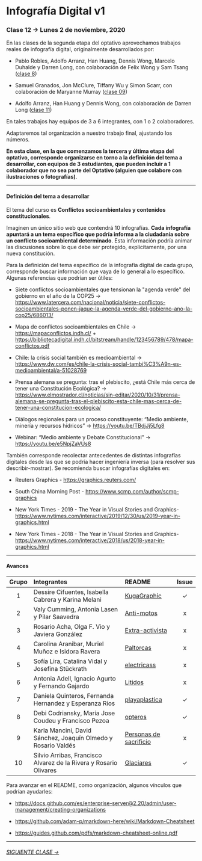 # Infografía Digital v1

### Clase 12 → Lunes 2 de noviembre, 2020

En las clases de la segunda etapa del optativo aprovechamos trabajos reales de infografía digital, originalmente desarrollados por: 

- Pablo Robles, Adolfo Arranz, Han Huang, Dennis Wong, Marcelo Duhalde y Darren Long, con colaboración de Felix Wong y Sam Tsang ([clase 8](https://github.com/profesorfaco/dno075-2020/tree/gh-pages/clase-08))

- Samuel Granados, Jon McClure, Tiffany Wu y Simon Scarr, con colaboración de Maryanne Murray ([clase 09](https://github.com/profesorfaco/dno075-2020/tree/gh-pages/clase-09))

- Adolfo Arranz, Han Huang y Dennis Wong, con colaboración de Darren Long ([clase 11](https://github.com/profesorfaco/dno075-2020/tree/gh-pages/clase-11))

En tales trabajos hay equipos de 3 a 6 integrantes, con 1 o 2 colaboradores. 

Adaptaremos tal organización a nuestro trabajo final, ajustando los números.

**En esta clase, en la que comenzamos la tercera y última etapa del optativo, corresponde organizarse en torno a la definición del tema a desarrollar, con equipos de 3 estudiantes, que pueden incluir a 1 colaborador que no sea parte del Optativo (alguien que colabore con ilustraciones o fotografías)**.

- - - - - 

#### Definición del tema a desarrollar

El tema del curso es **Conflictos socioambientales y contenidos constitucionales**. 

Imaginen un único sitio web que contendrá 10 infografías. **Cada infografía apuntará a un tema específico que podría informa a la ciudadanía sobre un conflicto socioambiental determinado**. Esta información podría animar las discusiones sobre lo que debe ser protegido, explícitamente, por una nueva constitución. 

Para la definición del tema específico de la infografía digital de cada grupo, corresponde buscar información que vaya de lo general a lo específico. Algunas referencias que podrían ser útiles: 

- Siete conflictos socioambientales que tensionan la "agenda verde" del gobierno en el año de la COP25 → https://www.latercera.com/nacional/noticia/siete-conflictos-socioambientales-ponen-jaque-la-agenda-verde-del-gobierno-ano-la-cop25/686013/

- Mapa de conflictos socioambientales en Chile → https://mapaconflictos.indh.cl/ + https://bibliotecadigital.indh.cl/bitstream/handle/123456789/478/mapa-conflictos.pdf

- Chile: la crisis social también es medioambiental → https://www.dw.com/es/chile-la-crisis-social-tambi%C3%A9n-es-medioambiental/a-51028769

- Prensa alemana se pregunta: tras el plebiscito, ¿está Chile más cerca de tener una Constitución Ecológica? → https://www.elmostrador.cl/noticias/sin-editar/2020/10/31/prensa-alemana-se-pregunta-tras-el-plebiscito-esta-chile-mas-cerca-de-tener-una-constitucion-ecologica/

- Diálogos regionales para un proceso constituyente: “Medio ambiente, minería y recursos hídricos” → https://youtu.be/TBdjJj5Lfg8

- Webinar: “Medio ambiente y Debate Constitucional” → https://youtu.be/e5NpjZaVUs8

También corresponde recolectar antecedentes de distintas infografías digitales desde las que se podría hacer ingeniería inversa (para resolver sus describir-mostrar). Se recomienda buscar infografías digitales en:

- Reuters Graphics - https://graphics.reuters.com/

- South China Morning Post - https://www.scmp.com/author/scmp-graphics

- New York Times - 2019 - The Year in Visual Stories and Graphics- https://www.nytimes.com/interactive/2019/12/30/us/2019-year-in-graphics.html

- New York Times - 2018 - The Year in Visual Stories and Graphics- https://www.nytimes.com/interactive/2018/us/2018-year-in-graphics.html

- - - - - - - - 

#### Avances


| Grupo | Integrantes |  README    | Issue |
|:-----:|:---------|:-------|:----:|
| 1 | Dessire Cifuentes,  Isabella Cabrera y	Karina Melani | [KugaGraphic](https://github.com/KugaGraphic/Avance-nov2/blob/gh-pages/README.md#avance-de-trabajo-de-infograf%C3%ADa-animales-y-delimitaci%C3%B3n-urbana) | ✓ | 
| 2 | Valy Cumming, Antonia Lasen y Pilar Saavedra | [Anti-motos](https://github.com/anti-motos/clase-1/blob/main/README.md#clase-1-primera-aproximaci%C3%B3n-al-tema) | x | 
| 3 | Rosario Acha, Olga F. Vio y Javiera González | [Extra-activista](https://github.com/extra-activista/avance-01/blob/main/README.md#avance-01) | x |
| 4 | Carolina Aranibar, Muriel Muñoz e Isidora Ravera | [Paltorcas](https://github.com/Paltorcas/nov2/blob/gh-pages/README.md#conflicto-socioambiental-petorca-y-crisis-h%C3%ADdrica-non-potable_water) | x |
| 5 | Sofía Lira,	Catalina Vidal y Josefina Stückrath | [electricass](https://github.com/electricass/noviembre-2/blob/main/README.md#marco-te%C3%B3rico-pol%C3%ADtica-energ%C3%A9tica-de-chile-el-caso-de-la-hidroel%C3%A9ctrica-alto-maipo) | x |
| 6 | Antonia Adell, Ignacio Agurto y Fernando Gajardo | [Litidos](https://github.com/Litidos/readme/blob/main/README.md#litidos---infograf%C3%ADa-digital) | x |
| 7 | Daniela Quinteros, Fernanda Hernandez y Esperanza Ríos | [playaplastica](https://github.com/playaplastica/nov02/blob/main/README.md#regulaci%C3%B3n-del-uso-de-pl%C3%A1sticos-isla-de-pl%C3%A1sticos-en-rapa-nui) | ✓ |
| 8 | Debi Codriansky,	 María Jose	Coudeu y Francisco Pezoa | [opteros](https://github.com/opteros/000/blob/gh-pages/README.md#polinizadores-nativos) | ✓ |
| 9 | Karla Mancini, David Sánchez, Joaquín Olmedo y Rosario Valdés | [Personas de sacrificio](https://github.com/Personas-de-sacrificio/personas-de-sacrificio/blob/main/README.md#personas-de-sacrificio) | x |
| 10 | Silvio Arribas, Francisco Alvarez de la Rivera y Rosario Olivares | [Glaciares](https://github.com/Glaciares-en-peligro/Glaciares/blob/main/README.md#investigaci-n) | ✓ |

Para avanzar en el README, como organización, algunos vínculos que podrían ayudarles:

- https://docs.github.com/es/enterprise-server@2.20/admin/user-management/creating-organizations

- https://github.com/adam-p/markdown-here/wiki/Markdown-Cheatsheet

- https://guides.github.com/pdfs/markdown-cheatsheet-online.pdf

- - - - - - - -

###### [SIGUIENTE CLASE →](https://github.com/profesorfaco/dno075-2020/tree/gh-pages/clase-13)
